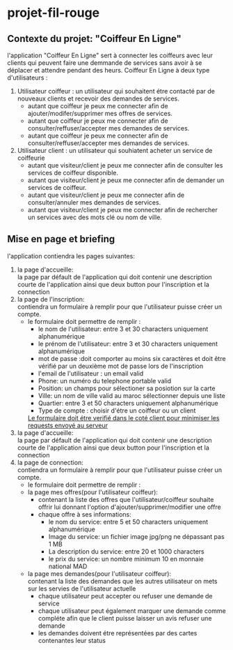 <h1> projet-fil-rouge</h1>
<h2>Contexte du projet: "Coiffeur En Ligne"</h2>
l'application "Coiffeur En Ligne" sert à connecter les coiffeurs avec leur clients qui peuvent faire une demmande de services sans avoir à se déplacer et attendre pendant des heurs.
Coiffeur En Ligne à deux type d'utilisateurs :
<ol>
  <li>
           Utilisateur coiffeur : un utilisateur qui souhaitent étre contacté par de nouveaux clients et recevoir des demandes de services.
        <ul>
          <li>autant que coiffeur je peux me connecter afin de ajouter/modifer/supprimer mes offres de services.</li>
          <li>autant que coiffeur je peux me connecter afin de consulter/reffuser/accepter mes demandes de services.</li>
          <li>autant que coiffeur je peux me connecter afin de consulter/reffuser/accepter mes demandes de services.</li>
        </ul>
  </li>
  <li>
            Utilisateur client : un utilisateur qui souhiatent acheter un service de coiffeurie
      <ul>
        <li>autant que visiteur/client je peux me connecter afin de consulter les services de coiffeur disponible.</li>
        <li>autant que visiteur/client je peux me connecter afin de demander un services de coiffeur.</li>
        <li>autant que visiteur/client je peux me connecter afin de consulter/annuler mes demandes de services.</li>
        <li>autant que visiteur/client je peux me connecter afin de rechercher un services avec des mots clé ou nom de ville.</li>
    </ul>
  </li>
</ol>
<h2>Mise en page et briefing </h2>
l'application contiendra les pages suivantes:<br>
<ol>
  <li>la page d'accueille:<br>la page par défault de l'application qui doit contenir une description courte de l'application ainsi que deux button pour l'inscription et la connection</li>
  <li>
        la page de l'inscription:<br>contiendra un formulaire à remplir pour que l'utilisateur puisse créer un compte.
      <ul>
        <li>
            le formulaire doit permettre de remplir :
             <ul>
                <li>
                    le nom de l'utilisateur: entre 3 et 30 characters uniquement alphanumérique
                </li>
                <li>
                    le prénom de l'utilisateur: entre 3 et 30 characters uniquement alphanumérique
                </li>
                <li>mot de passe :doit comporter au moins six caractères et doit être vérifié par un deuxième mot de passe lors de l'inscription</li>
                <li>
                    l'email de l'utilisateur : un email valid
                </li>
                <li>Phone: un numéro du telephone portable valid 
                </li>
                <li>
                    Position: un champs pour sélectioner sa posiotion sur la carte 
                </li>
                <li>
                    Ville: un nom de ville valid au maroc sélectionner depuis une liste  
                </li>
                <li>
                    Quartier: entre 3 et 50 characters uniquement alphanumérique  
                </li>
                <li>
                    Type de compte : choisir d'étre un coiffeur ou un client  
                </li>
            </ul>
            <u>
                Le formulaire doit étre verifié dans le coté client pour minimiser les requests envoyé au serveur
            </u>
        </li>
    </ul>
  </li><li>la page d'accueille:<br>la page par défault de l'application qui doit contenir une description courte de l'application ainsi que deux button pour l'inscription et la connection</li>
  <li>
        la page de connection:<br>contiendra un formulaire à remplir pour que l'utilisateur puisse créer un compte.
      <ul>
        <li>
            le formulaire doit permettre de remplir :
             <ul>
            </ul>
  </li>
  <li>la page mes offres(pour l'utilisateur coiffeur):<br>
        <ul>
        <li>contenant la liste des offres que l'utilisateur/coiffeur souhaite offrir lui donnant l'option d'ajouter/supprimer/modifier une offre
        </li>
        <li>
        chaque offre à ses informations:
            <ul>
                <li>le nom du service: entre 5 et 50 characters uniquement alphanumérique </li>
                <li>Image du service: un fichier image jpg/png ne dépassant pas 1 MB </li>
                <li>La description du service: entre 20 et 1000 characters</li>
                <li>le prix du service: un nombre minimum 10 en monnaie national MAD</li>
            </ul>
        </ul>
    </li>
    <li>la page mes demandes(pour l'utilisateur coiffeur):<br>contenant la liste des demandes que  les autres utilisateur on mets sur les servies de l'utilisateur actuelle
        <ul>
            <li>chaque utilisateur peut accepter ou refuser une demande de service </li>
            <li>chaque utilisateur peut également marquer une demande comme compléte afin que le client puisse laisser un avis refuser une demande </li>
            <li>les demandes doivent étre représentées par des cartes contenantes leur status</li>
        </ul>
    </li>
</ol>




